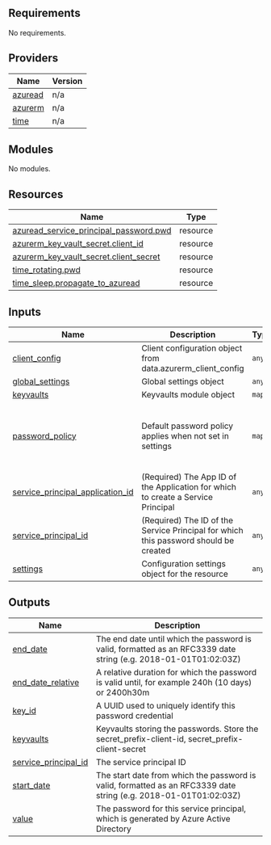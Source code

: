 <!-- BEGIN_TF_DOCS -->
## Requirements

No requirements.

## Providers

| Name | Version |
|------|---------|
| <a name="provider_azuread"></a> [azuread](#provider\_azuread) | n/a |
| <a name="provider_azurerm"></a> [azurerm](#provider\_azurerm) | n/a |
| <a name="provider_time"></a> [time](#provider\_time) | n/a |

## Modules

No modules.

## Resources

| Name | Type |
|------|------|
| [azuread_service_principal_password.pwd](https://registry.terraform.io/providers/hashicorp/azuread/latest/docs/resources/service_principal_password) | resource |
| [azurerm_key_vault_secret.client_id](https://registry.terraform.io/providers/hashicorp/azurerm/latest/docs/resources/key_vault_secret) | resource |
| [azurerm_key_vault_secret.client_secret](https://registry.terraform.io/providers/hashicorp/azurerm/latest/docs/resources/key_vault_secret) | resource |
| [time_rotating.pwd](https://registry.terraform.io/providers/hashicorp/time/latest/docs/resources/rotating) | resource |
| [time_sleep.propagate_to_azuread](https://registry.terraform.io/providers/hashicorp/time/latest/docs/resources/sleep) | resource |

## Inputs

| Name | Description | Type | Default | Required |
|------|-------------|------|---------|:--------:|
| <a name="input_client_config"></a> [client\_config](#input\_client\_config) | Client configuration object from data.azurerm\_client\_config | `any` | n/a | yes |
| <a name="input_global_settings"></a> [global\_settings](#input\_global\_settings) | Global settings object | `any` | n/a | yes |
| <a name="input_keyvaults"></a> [keyvaults](#input\_keyvaults) | Keyvaults module object | `map` | `{}` | no |
| <a name="input_password_policy"></a> [password\_policy](#input\_password\_policy) | Default password policy applies when not set in settings | `map` | <pre>{<br>  "expire_in_days": 180,<br>  "rotation": {<br>    "years": 2<br>  }<br>}</pre> | no |
| <a name="input_service_principal_application_id"></a> [service\_principal\_application\_id](#input\_service\_principal\_application\_id) | (Required) The App ID of the Application for which to create a Service Principal | `any` | n/a | yes |
| <a name="input_service_principal_id"></a> [service\_principal\_id](#input\_service\_principal\_id) | (Required) The ID of the Service Principal for which this password should be created | `any` | n/a | yes |
| <a name="input_settings"></a> [settings](#input\_settings) | Configuration settings object for the resource | `any` | n/a | yes |

## Outputs

| Name | Description |
|------|-------------|
| <a name="output_end_date"></a> [end\_date](#output\_end\_date) | The end date until which the password is valid, formatted as an RFC3339 date string (e.g. 2018-01-01T01:02:03Z) |
| <a name="output_end_date_relative"></a> [end\_date\_relative](#output\_end\_date\_relative) | A relative duration for which the password is valid until, for example 240h (10 days) or 2400h30m |
| <a name="output_key_id"></a> [key\_id](#output\_key\_id) | A UUID used to uniquely identify this password credential |
| <a name="output_keyvaults"></a> [keyvaults](#output\_keyvaults) | Keyvaults storing the passwords. Store the secret\_prefix-client-id, secret\_prefix-client-secret |
| <a name="output_service_principal_id"></a> [service\_principal\_id](#output\_service\_principal\_id) | The service principal ID |
| <a name="output_start_date"></a> [start\_date](#output\_start\_date) | The start date from which the password is valid, formatted as an RFC3339 date string (e.g. 2018-01-01T01:02:03Z) |
| <a name="output_value"></a> [value](#output\_value) | The password for this service principal, which is generated by Azure Active Directory |
<!-- END_TF_DOCS -->